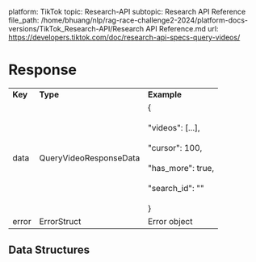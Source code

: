 platform: TikTok
topic: Research-API
subtopic: Research API Reference
file_path: /home/bhuang/nlp/rag-race-challenge2-2024/platform-docs-versions/TikTok_Research-API/Research API Reference.md
url: https://developers.tiktok.com/doc/research-api-specs-query-videos/

# Response

|     |     |     |
| --- | --- | --- |
| **Key** | **Type** | **Example** |
| data | QueryVideoResponseData | {<br><br>"videos": \[...\],<br><br>"cursor": 100,<br><br>"has\_more": true,<br><br>"search\_id": ""<br><br>} |
| error | ErrorStruct | Error object |

## Data Structures